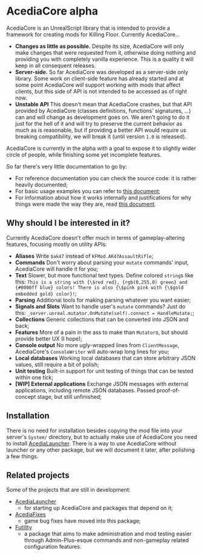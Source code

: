 # AcediaCore alpha

AcediaCore is an UnrealScript library that is intended to provide a framework
for creating mods for Killing Floor.
Currently AcediaCore...

* **Changes as little as possible.** Despite its size, AcediaCore will only
    make changes that were requested from it, otherwise doing nothing and
    providing you with completely vanilla experience.
    This is a quality it will keep in all consequent releases.
* **Server-side.** So far AcediaCore was developed as a server-side only
    library.
    Some work on client-side feature has already started and at some point
    AcediaCore *will* support working with mods that affect clients, but
    this side of API is not intended to be accessed as of right now.
* **Unstable API** This doesn't mean that AcediaCore crashes, but that API
    provided by AcediaCore (classes definitions, functions' signatures, ...)
    can and will change as development goes on.
    We aren't going to do it just for the hell of it and will try to preserve
    the current behavior as much as is reasonable, but if providing a better API
    would require us breaking compatibility, we will break it
    (until version `1.0` is released).

AcediaCore is currently in the alpha with a goal to expose it to slightly wider
circle of people, while finishing some yet incomplete features.

So far there's very little documentation to go by:

* For reference documentation you can check the source code: it is rather
    heavily documented;
* For basic usage examples you can refer to
    [this document](https://insultplayers.ru/killingfloor/acedia/howto/);
* For information about how it works internally and justifications for why
    things were made the way they are, read
    [this document](https://insultplayers.ru/killingfloor/acedia/docs/).

## Why should I be interested in it?

Currently AcediaCore doesn't offer much in terms of gameplay-altering features,
focusing mostly on utility APIs:

* **Aliases** Write `$ak47` instead of `KFMod.AK47AssaultRifle`;
* **Commands** Don't worry about parsing your `mutate` commands' input,
    AcediaCore will handle it for you;
* **Text** Slower, but more functional text types. Define colored `string`s like
    this:
    `This is a string with {\$red red}, {rgb(0,255,0) green} and {#0000ff blue} colors! There is also {\$pink pink with {\$gold embedded gold} color}!`;
* **Parsing** Additional tools for making parsing whatever you want easier;
* **Signals and Slots** Want to handle user's `mutate` commands?
    Just do this:
    `_server.unreal.mutator.OnMutate(self).connect = HandleMutate;`;
* **Collections** Generic collections that can be converted into JSON and back;
* **Features** More of a pain in the ass to make than `Mutator`s, but should
    provide better UX (I hope);
* **Console output** No more ugly-wrapped lines from `ClientMessage`,
    AcediaCore's `ConsoleWriter` will auto-wrap long lines for you;
* **Local databases** Working local databases that can store arbitrary
    JSON values, still require a bit of polish;
* **Unit testing** Built-in support for unit testing of things that can be
    tested within one tick;
* **[WIP] External applications** Exchange JSON messages with external
    applications, including remote JSON databases. Passed proof-of-concept
    stage, but still unfinished;

## Installation

There is no need for installation besides copying the mod file into your
server's `System/` directory, but to actually make use of AcediaCore you need
to install
[AcediaLauncher](https://www.insultplayers.ru/git/AcediaFramework/AcediaLauncher).
There is a way to use AcediaCore without launcher or any other package, but we
will document it later, after polishing a few things.

## Related projects

Some of the projects that are still in development:

* [AcediaLauncher](https://www.insultplayers.ru/git/AcediaFramework/AcediaLauncher)
    - for starting up AcediaCore and packages that depend on it;
* [AcediaFixes](https://www.insultplayers.ru/git/AcediaFramework/AcediaFixes)
    - game bug fixes have moved into this package;
* [Futility](https://www.insultplayers.ru/git/AcediaFramework/Futility)
    - a package that aims to make administration and mod testing easier through
    Admin-Plus-esque commands and non-gameplay related configuration features.
